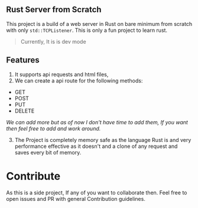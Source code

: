 ## Rust Server from Scratch

This project is a build of a web server in Rust on bare minimum from scratch with only `std::TCPListener`. This is only a fun project to learn rust.

> Currently, It is is dev mode

## Features
1. It supports api requests and html files,
2. We can create a api route for the following methods:
  * GET
  * POST
  * PUT
  * DELETE

  *We can add more but as of now I don't have time to add them, If you want then feel free to add and work around.*

3. The Project is completely memory safe as the language Rust is and very performance effective as it doesn't and a clone of any request and saves every bit of memory.


# Contribute

As this is a side project, If any of you want to collaborate then. Feel free to open issues and PR with general Contribution guidelines.


